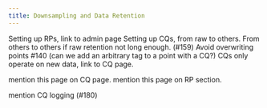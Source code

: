 ```yaml
---
title: Downsampling and Data Retention
---
```


Setting up RPs, link to admin page
Setting up CQs, from raw to others. From others to others if raw retention not long enough. (#159)
Avoid overwriting points #140 (can we add an arbitrary tag to a point with a CQ?)
CQs only operate on new data, link to CQ page.

mention this page on CQ page. 
mention this page on RP section.

mention CQ logging (#180)
